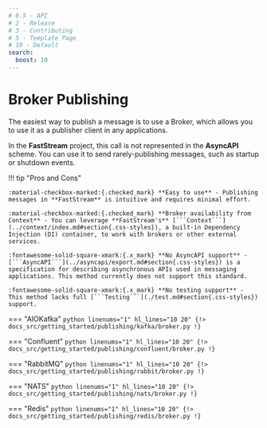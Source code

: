 ```yaml
---
# 0.5 - API
# 2 - Release
# 3 - Contributing
# 5 - Template Page
# 10 - Default
search:
  boost: 10
---
```


# Broker Publishing

The easiest way to publish a message is to use a Broker, which allows you to use it as a publisher client in any applications.

In the **FastStream** project, this call is not represented in the **AsyncAPI** scheme. You can use it to send rarely-publishing messages, such as startup or shutdown events.

!!! tip "Pros and Cons"

    :material-checkbox-marked:{.checked_mark} **Easy to use** - Publishing messages in **FastStream** is intuitive and requires minimal effort.

    :material-checkbox-marked:{.checked_mark} **Broker availability from Context** - You can leverage **FastStream's** [```Context```](../context/index.md#section{.css-styles}), a built-in Dependency Injection (DI) container, to work with brokers or other external services.

    :fontawesome-solid-square-xmark:{.x_mark} **No AsyncAPI support** - [```AsyncAPI```](../asyncapi/export.md#section{.css-styles}) is a specification for describing asynchronous APIs used in messaging applications. This method currently does not support this standard.

    :fontawesome-solid-square-xmark:{.x_mark} **No testing support** - This method lacks full [```Testing```](./test.md#section{.css-styles}) support.


=== "AIOKafka"
    ```python linenums="1" hl_lines="10 20"
    {!> docs_src/getting_started/publishing/kafka/broker.py !}
    ```

=== "Confluent"
    ```python linenums="1" hl_lines="10 20"
    {!> docs_src/getting_started/publishing/confluent/broker.py !}
    ```

=== "RabbitMQ"
    ```python linenums="1" hl_lines="10 20"
    {!> docs_src/getting_started/publishing/rabbit/broker.py !}
    ```

=== "NATS"
    ```python linenums="1" hl_lines="10 20"
    {!> docs_src/getting_started/publishing/nats/broker.py !}
    ```

=== "Redis"
    ```python linenums="1" hl_lines="10 20"
    {!> docs_src/getting_started/publishing/redis/broker.py !}
    ```
